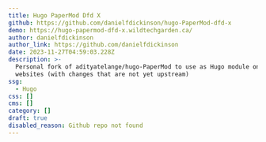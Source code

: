 ```yaml
---
title: Hugo PaperMod Dfd X
github: https://github.com/danielfdickinson/hugo-PaperMod-dfd-x
demo: https://hugo-papermod-dfd-x.wildtechgarden.ca/
author: danielfdickinson
author_link: https://github.com/danielfdickinson
date: 2023-11-27T04:59:03.228Z
description: >-
  Personal fork of adityatelange/hugo-PaperMod to use as Hugo module on my
  websites (with changes that are not yet upstream)
ssg:
  - Hugo
css: []
cms: []
category: []
draft: true
disabled_reason: Github repo not found
---
```


